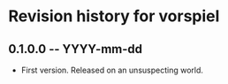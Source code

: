 # Revision history for vorspiel

## 0.1.0.0 -- YYYY-mm-dd

* First version. Released on an unsuspecting world.
